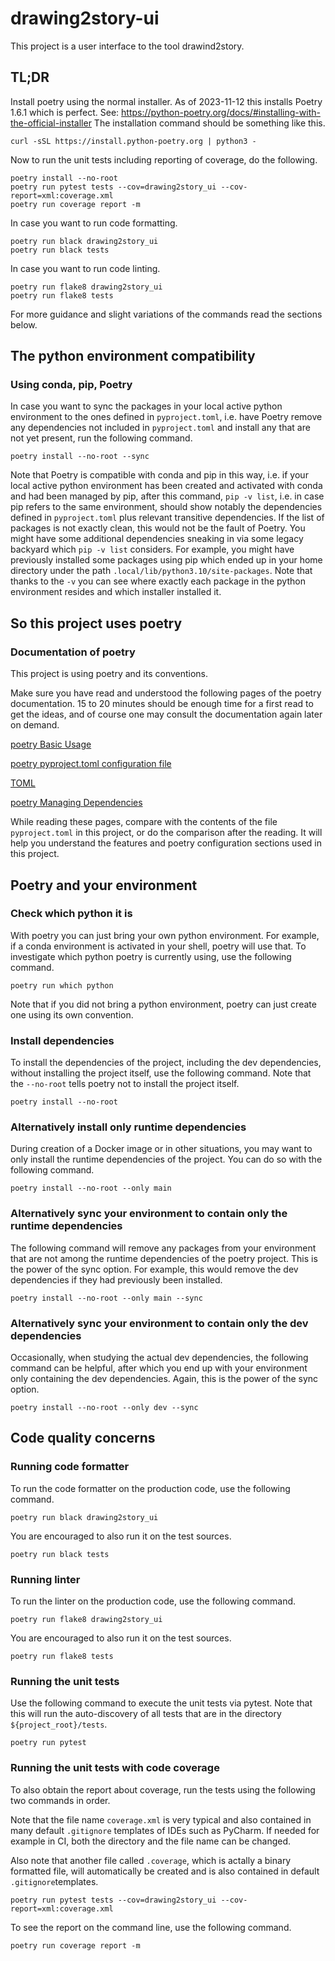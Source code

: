 # drawing2story-ui

This project is a user interface to the tool drawind2story.

## TL;DR

Install poetry using the normal installer.
As of 2023-11-12 this installs Poetry 1.6.1 which is perfect.
See: https://python-poetry.org/docs/#installing-with-the-official-installer
The installation command should be something like this.

``` 
curl -sSL https://install.python-poetry.org | python3 -
```
Now to run the unit tests including reporting of coverage, do the following.

```
poetry install --no-root
poetry run pytest tests --cov=drawing2story_ui --cov-report=xml:coverage.xml
poetry run coverage report -m
```

In case you want to run code formatting.

```
poetry run black drawing2story_ui
poetry run black tests
```

In case you want to run code linting.

```
poetry run flake8 drawing2story_ui
poetry run flake8 tests
```

For more guidance and slight variations of the commands read the sections below.

## The python environment compatibility

### Using conda, pip, Poetry

In case you want to sync the packages in your local active python environment
to the ones defined in `pyproject.toml`, i.e. have Poetry remove any dependencies
not included in `pyproject.toml` and install any that are not yet present,
run the following command.

```
poetry install --no-root --sync
```

Note that Poetry is compatible with conda and pip in this way, i.e. if your
local active python environment has been created and activated with conda
and had been managed by pip, after this command, `pip -v list`, i.e. in case pip
refers to the same environment, should show notably the dependencies defined
in `pyproject.toml` plus relevant transitive dependencies.
If the list of packages is not exactly clean, this would not be the fault of Poetry.
You might have some additional dependencies sneaking in via some legacy backyard
which `pip -v list` considers. For example, you might have previously installed
some packages using pip which ended up in your home directory under the path
`.local/lib/python3.10/site-packages`. Note that thanks to the `-v` you can
see where exactly each package in the python environment resides and which
installer installed it.

## So this project uses poetry

### Documentation of poetry

This project is using poetry and its conventions.

Make sure you have read and understood the following pages of the poetry documentation. 15 to 20 minutes should be
enough time for a first read to get the ideas, and of course one may consult the documentation again later on demand.

[poetry Basic Usage](https://python-poetry.org/docs/basic-usage/)

[poetry pyproject.toml configuration file](https://python-poetry.org/docs/pyproject/)

[TOML](https://toml.io/en/)

[poetry Managing Dependencies](https://python-poetry.org/docs/managing-dependencies/)

While reading these pages, compare with the contents of the file `pyproject.toml` in this project, or do the comparison
after the reading. It will help you understand the features and poetry configuration sections used in this project.

## Poetry and your environment

### Check which python it is

With poetry you can just bring your own python environment. For example, if a conda environment is activated in your
shell, poetry will use that. To investigate which python poetry is currently using, use the following command.

`poetry run which python`

Note that if you did not bring a python environment, poetry can just create one using its own convention.

### Install dependencies

To install the dependencies of the project, including the dev dependencies, without installing the project itself,
use the following command. Note that the `--no-root` tells poetry not to install the project itself.

`poetry install --no-root`

### Alternatively install only runtime dependencies

During creation of a Docker image or in other situations, you may want to only install the runtime dependencies of the
project. You can do so with the following command.

`poetry install --no-root --only main`

### Alternatively sync your environment to contain only the runtime dependencies

The following command will remove any packages from your environment that are not among the runtime dependencies of the
poetry project. This is the power of the sync option. For example, this would remove the dev dependencies if they had
previously been installed.

`poetry install --no-root --only main --sync`

### Alternatively sync your environment to contain only the dev dependencies

Occasionally, when studying the actual dev dependencies, the following command can be helpful, after which you end up
with your environment only containing the dev dependencies. Again, this is the power of the sync option.

`poetry install --no-root --only dev --sync`

## Code quality concerns

### Running code formatter

To run the code formatter on the production code, use the following command.

`poetry run black drawing2story_ui`

You are encouraged to also run it on the test sources.

`poetry run black tests`

### Running linter

To run the linter on the production code, use the following command.

`poetry run flake8 drawing2story_ui`

You are encouraged to also run it on the test sources.

`poetry run flake8 tests`

### Running the unit tests

Use the following command to execute the unit tests via pytest. Note that this will run the auto-discovery of all tests
that are in the directory `${project_root}/tests`.

`poetry run pytest`

### Running the unit tests with code coverage

To also obtain the report about coverage, run the tests using the following two commands in order.

Note that the file  name `coverage.xml` is very typical and also contained in many default `.gitignore` templates of
IDEs such as PyCharm.  If needed for example in CI, both the directory and the file name can be changed.

Also note that another file called `.coverage`, which is actally a binary formatted file, will automatically be created
and is also contained in default `.gitignore`templates.

`poetry run pytest tests --cov=drawing2story_ui --cov-report=xml:coverage.xml`

To see the report on the command line, use the following command.

`poetry run coverage report -m`
